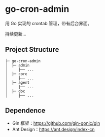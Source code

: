 # go-cron-admin

用 Go 实现的 crontab 管理，带有后台界面。

持续更新...

## Project Structure
```
├─ go-cron-admin
│  ├─ admin
│     ├── ...
│  ├─ core
│     ├── ...
│  ├─ agent
│     ├── ...
│  ├─ doc
│     ├── ...
```
## Dependence

- Gin 框架：https://github.com/gin-gonic/gin
- Ant Design：https://ant.design/index-cn
